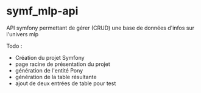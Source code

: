 # symf_mlp-api
API symfony permettant de gérer (CRUD) une base de données d'infos sur l'univers mlp

Todo :
- Création du projet Symfony
- page racine de présentation du projet 
- génération de l'entité Pony
- génération de la table résultante
- ajout de deux entrées de table pour test
